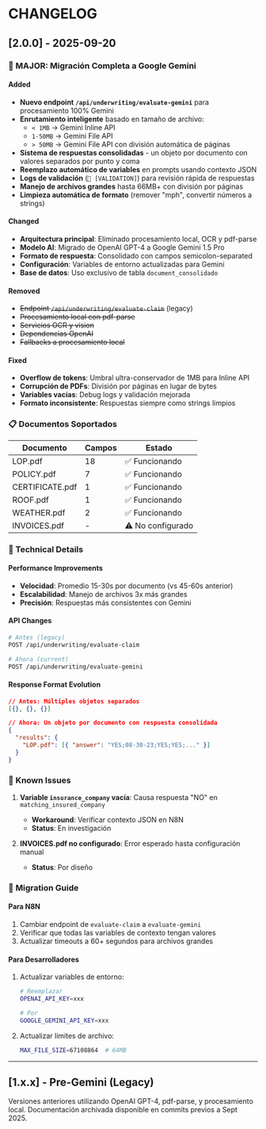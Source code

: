 # CHANGELOG

## [2.0.0] - 2025-09-20

### 🚀 MAJOR: Migración Completa a Google Gemini

#### Added
- **Nuevo endpoint `/api/underwriting/evaluate-gemini`** para procesamiento 100% Gemini
- **Enrutamiento inteligente** basado en tamaño de archivo:
  - `< 1MB` → Gemini Inline API
  - `1-50MB` → Gemini File API
  - `> 50MB` → Gemini File API con división automática de páginas
- **Sistema de respuestas consolidadas** - un objeto por documento con valores separados por punto y coma
- **Reemplazo automático de variables** en prompts usando contexto JSON
- **Logs de validación** (`🎯 [VALIDATION]`) para revisión rápida de respuestas
- **Manejo de archivos grandes** hasta 66MB+ con división por páginas
- **Limpieza automática de formato** (remover "mph", convertir números a strings)

#### Changed
- **Arquitectura principal**: Eliminado procesamiento local, OCR y pdf-parse
- **Modelo AI**: Migrado de OpenAI GPT-4 a Google Gemini 1.5 Pro
- **Formato de respuesta**: Consolidado con campos semicolon-separated
- **Configuración**: Variables de entorno actualizadas para Gemini
- **Base de datos**: Uso exclusivo de tabla `document_consolidado`

#### Removed
- ~~Endpoint `/api/underwriting/evaluate-claim`~~ (legacy)
- ~~Procesamiento local con pdf-parse~~
- ~~Servicios OCR y vision~~
- ~~Dependencias OpenAI~~
- ~~Fallbacks a procesamiento local~~

#### Fixed
- **Overflow de tokens**: Umbral ultra-conservador de 1MB para Inline API
- **Corrupción de PDFs**: División por páginas en lugar de bytes
- **Variables vacías**: Debug logs y validación mejorada
- **Formato inconsistente**: Respuestas siempre como strings limpios

### 📋 Documentos Soportados

| Documento | Campos | Estado |
|-----------|--------|--------|
| LOP.pdf | 18 | ✅ Funcionando |
| POLICY.pdf | 7 | ✅ Funcionando |
| CERTIFICATE.pdf | 1 | ✅ Funcionando |
| ROOF.pdf | 1 | ✅ Funcionando |
| WEATHER.pdf | 2 | ✅ Funcionando |
| INVOICES.pdf | - | ⚠️ No configurado |

### 🔧 Technical Details

#### Performance Improvements
- **Velocidad**: Promedio 15-30s por documento (vs 45-60s anterior)
- **Escalabilidad**: Manejo de archivos 3x más grandes
- **Precisión**: Respuestas más consistentes con Gemini

#### API Changes
```bash
# Antes (legacy)
POST /api/underwriting/evaluate-claim

# Ahora (current)
POST /api/underwriting/evaluate-gemini
```

#### Response Format Evolution
```json
// Antes: Múltiples objetos separados
[{}, {}, {}]

// Ahora: Un objeto por documento con respuesta consolidada
{
  "results": {
    "LOP.pdf": [{ "answer": "YES;08-30-23;YES;YES;..." }]
  }
}
```

### 🐛 Known Issues

1. **Variable `insurance_company` vacía**: Causa respuesta "NO" en `matching_insured_company`
   - **Workaround**: Verificar contexto JSON en N8N
   - **Status**: En investigación

2. **INVOICES.pdf no configurado**: Error esperado hasta configuración manual
   - **Status**: Por diseño

### 🔄 Migration Guide

#### Para N8N
1. Cambiar endpoint de `evaluate-claim` a `evaluate-gemini`
2. Verificar que todas las variables de contexto tengan valores
3. Actualizar timeouts a 60+ segundos para archivos grandes

#### Para Desarrolladores
1. Actualizar variables de entorno:
   ```bash
   # Reemplazar
   OPENAI_API_KEY=xxx

   # Por
   GOOGLE_GEMINI_API_KEY=xxx
   ```

2. Actualizar límites de archivo:
   ```bash
   MAX_FILE_SIZE=67108864  # 64MB
   ```

---

## [1.x.x] - Pre-Gemini (Legacy)

Versiones anteriores utilizando OpenAI GPT-4, pdf-parse, y procesamiento local.
Documentación archivada disponible en commits previos a Sept 2025.